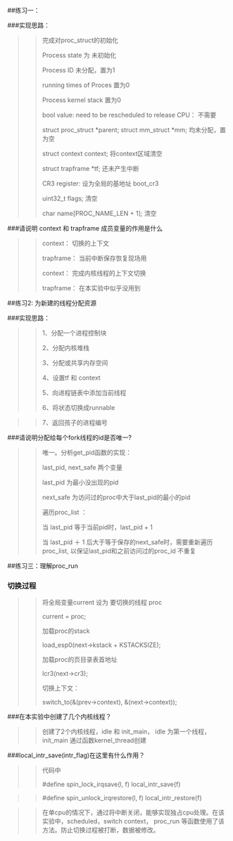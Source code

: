 ##练习一：

###实现思路：

  > >完成对proc_struct的初始化
 > >
 > >Process state 为 未初始化
 > >
 > >Process ID 未分配，置为1
 > >
 > >running times of Proces 置为0
 > >
 > >Process kernel stack 置为0
 > >
 > >bool value: need to be rescheduled to release CPU： 不需要
 > > 
> >struct proc_struct *parent;  struct mm_struct *mm;      均未分配，置为空
 > >
 > >struct context context;              将context区域清空
 > >
 > >struct trapframe *tf;                   还未产生中断
 > >
 > >CR3 register:   设为全局的基地址 boot_cr3
 > >
 > >uint32_t flags;                         清空
 > >
 > >char name[PROC_NAME_LEN + 1];          清空

###请说明 context 和 trapframe 成员变量的作用是什么
 > >
 > >context： 切换的上下文
 > >
 > >trapframe： 当前中断保存恢复现场用
 > >
 > >context： 完成内核线程的上下文切换
 > >
 > >trapframe： 在本实验中似乎没用到


##练习2: 为新建的线程分配资源
 
###实现思路：
 > >
 > > 1、分配一个进程控制块
 > >
 > > 2、分配内核堆栈
 > >
 > > 3、分配或共享内存空间
 > >
 > > 4、设置tf 和 context
 > >
 > > 5、向进程链表中添加当前线程
 > >
 > > 6、将状态切换成runnable
 > >

 > > 7、返回孩子的进程编号



###请说明分配给每个fork线程的id是否唯一?

 > >
 > > 唯一。分析get_pid函数的实现：
 > >
 > > last_pid, next_safe 两个变量
 > >
 > > last_pid 为最小没出现的pid
 > >
 > > next_safe 为访问过的proc中大于last_pid的最小的pid
 > >
  > > 遍历proc_list ：
 > >
  > > 当 last_pid 等于当前pid时，last_pid + 1
 > >
 > > 当 last_pid ＋ 1 后大于等于保存的next_safe时，需要重新遍历proc_list, 以保证last_pid和之前访问过的proc_id 不重复


##练习三：理解proc_run

### 切换过程
 > >
 > > 将全局变量current 设为 要切换的线程 proc
 > >
 > > current = proc;
 > >
 > >加载proc的stack
 > >
 > >load_esp0(next->kstack + KSTACKSIZE);
 > >
 > >加载proc的页目录表首地址
 > >
 > >lcr3(next->cr3);
 > >
 > >切换上下文：
 > >
 > >switch_to(&(prev->context), &(next->context));


###在本实验中创建了几个内核线程？
 > >
 > > 创建了2个内核线程，idle 和 init_main， idle 为第一个线程， init_main 通过函数kernel_thread创建
 
###local_intr_save(intr_flag)在这里有什么作用？
 > >
 > > 代码中
 > >
 > > \#define spin_lock_irqsave(l, f) local_intr_save(f)

 > > \#define spin_unlock_irqrestore(l, f) local_intr_restore(f)
 > > 

 > > 在单cpu的情况下，通过将中断关闭，能够实现独占cpu处理。在该实验中，scheduled，switch 
context， proc_run 等函数使用了该方法。防止切换过程被打断，数据被修改。






